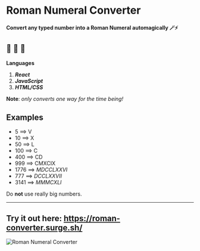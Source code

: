 # Roman Numeral Converter

#### Convert any typed number into a Roman Numeral automagically 🪄⚡

## 💽 💽 💽 
**Languages**
1. **_React_**
2. **_JavaScript_**
3. **_HTML/CSS_**

**Note**: _only converts one way for the time being!_

## Examples
* 5 ==> V
* 10 ==> X
* 50 ==> L
* 100 ==> C
* 400 ==> CD
* 999 ==> CMXCIX
* 1776 ==>  _MDCCLXXVI_
* 777 ==> _DCCLXXVII_
* 3141 ==> _MMMCXLI_

Do **not** use really big numbers.

---
## **Try it out here**: https://roman-converter.surge.sh/
![Roman Numeral Converter](https://i.imgur.com/jwIiqkJ.png)
